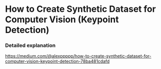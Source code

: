 # How to Create Synthetic Dataset for Computer Vision (Keypoint Detection)  

### Detailed explanation
https://medium.com/@alexppppp/how-to-create-synthetic-dataset-for-computer-vision-keypoint-detection-78ba481cdafd
